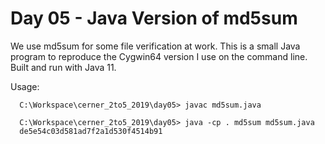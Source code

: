 # Day 05 - Java Version of md5sum

We use md5sum for some file verification at work. This is a small Java
program to reproduce the Cygwin64 version I use on the command line.
Built and run with Java 11.

Usage:
```
  C:\Workspace\cerner_2to5_2019\day05> javac md5sum.java

  C:\Workspace\cerner_2to5_2019\day05> java -cp . md5sum md5sum.java
  de5e54c03d581ad7f2a1d530f4514b91
```
